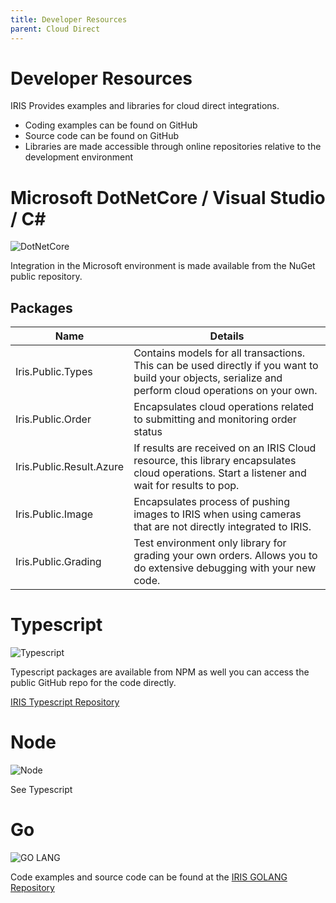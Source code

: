 ```yaml
---
title: Developer Resources
parent: Cloud Direct 
---
```


# Developer Resources
IRIS Provides examples and libraries for cloud direct integrations.  

- Coding examples can be found on GitHub
- Source code can be found on GitHub
- Libraries are made accessible through online repositories relative to the development environment



# Microsoft DotNetCore / Visual Studio / C#
![DotNetCore](https://th.bing.com/th?id=OIP.VlJPKdlorSicfUuvU079GwHaHD&w=256&h=244&c=8&rs=1&qlt=90&o=6&pid=3.1&rm=2) 

Integration in the Microsoft environment is made available from the NuGet public repository.

## Packages

| Name | Details
| -- | -- |
| Iris.Public.Types | Contains models for all transactions.  This can be used directly if you want to build your objects, serialize and perform cloud operations on your own.
| Iris.Public.Order | Encapsulates cloud operations related to submitting and monitoring order status
| Iris.Public.Result.Azure | If results are received on an IRIS Cloud resource, this library encapsulates cloud operations. Start a listener and wait for results to pop.
| Iris.Public.Image | Encapsulates process of pushing images to IRIS when using cameras that are not directly integrated to IRIS. 
| Iris.Public.Grading | Test environment only library for grading your own orders.  Allows you to do extensive debugging with your new code. 


# Typescript 
![Typescript](https://th.bing.com/th?q=TypeScript+Logo.svg&w=120&h=120&c=1&rs=1&qlt=90&cb=1&pid=InlineBlock&mkt=en-US&cc=US&setlang=en&adlt=moderate&t=1&mw=247)

Typescript packages are available from NPM as well you can access the public GitHub repo for the code directly. 

<a href="https://github.com/Intelligent-Retinal-Imaging-Systems/ts-service-bus">IRIS Typescript Repository</a>

# Node
![Node](https://th.bing.com/th/id/OIP.2uFooAQy1Qm5AJve8A7cuwHaIO?w=148&h=180&c=7&r=0&o=5&pid=1.7)

See Typescript

# Go 
![GO LANG](https://th.bing.com/th/id/OIP.t3RUiobgTR3_SbYMuB5oXgHaHa?w=184&h=184&c=7&r=0&o=5&pid=1.7) 

Code examples and source code can be found at the <a href="https://github.com/Intelligent-Retinal-Imaging-Systems/iris-cloud-direct-go">IRIS GOLANG Repository</a>
